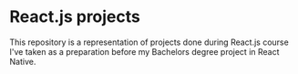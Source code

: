 # React.js projects

This repository is a representation of projects done during React.js course I've taken as a preparation before my Bachelors degree project in React Native.
